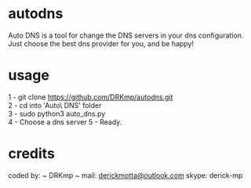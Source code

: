 # autodns
Auto DNS is a tool for change the DNS servers in your dns configuration. Just choose the best dns provider for you, and be happy!

# usage
1 - git clone https://github.com/DRKmp/autodns.git  
2 - cd into 'Auto\ DNS' folder   
3 - sudo python3 auto_dns.py   
4 - Choose a dns server
5 - Ready.   

# credits
coded by: ~ DRKmp ~
mail: derickmotta@outlook.com
skype: derick-mp
